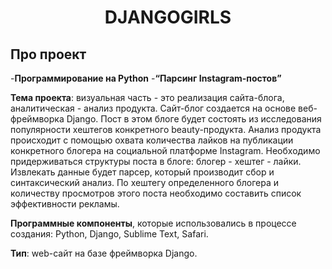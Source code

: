 <h1 align="center">DJANGOGIRLS</h1>

## Про проект
-**Программирование на Python**
-**“Парсинг Instagram-постов”**

**Тема проекта**: визуальная часть - это реализация сайта-блога, аналитическая - анализ продукта. Сайт-блог создается на основе веб-фреймворка Django. Пост в этом блоге будет состоять из исследования популярности хештегов конкретного beauty-продукта. Анализ продукта происходит с помощью охвата количества лайков на публикации конкретного блогера на социальной платформе Instagram. Необходимо придерживаться структуры поста в блоге: блогер - хештег - лайки. Извлекать данные будет парсер, который производит сбор и синтаксический анализ. По хештегу определенного блогера и количеству просмотров этого поста необходимо составить список эффективности рекламы.

**Программные компоненты**, которые использовались в процессе создания: Python, Django, Sublime Text, Safari.

**Тип**: web-сайт на базе фреймворка Django.
